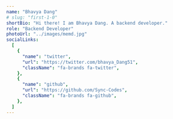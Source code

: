 ```yaml
---
name: "Bhavya Dang"
# slug: "first-1-0"
shortBio: "Hi there! I am Bhavya Dang. A backend developer."
role: "Backend Developer"
photoUrl: "../images/memd.jpg"
socialLinks:
  [
    {
      "name": "twitter",
      "url": "https://twitter.com/bhavya_Dang51",
      "className": "fa-brands fa-twitter",
    },
    {
      "name": "github",
      "url": "https://github.com/Sync-Codes",
      "className": "fa-brands fa-github",
    },
  ]
---
```

